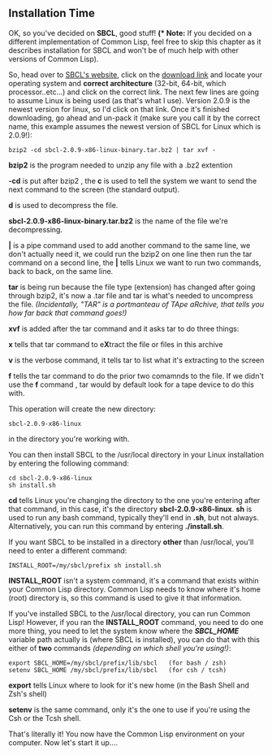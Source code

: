 ## Installation Time

OK, so you've decided on **SBCL**, good stuff!  **(\* Note:** If you decided on a different implementation of Common Lisp, feel free to skip
this chapter as it describes installation for SBCL and won't be of much help with other versions of Common Lisp).

So, head over to [SBCL's website](https://www.sbcl.org), click on the [download link](https://www.sbcl.org/platform-table.html) and locate your
operating system and **correct architecture** (32-bit, 64-bit, which processor..etc...) and click on the correct link. The next few
lines are going to assume Linux is being used (as that's what I use). Version 2.0.9 is the newest version for linux, so I'd click on that link. 
Once it's finished downloading, go ahead and un-pack it (make sure you call it by the correct name, this example assumes the newest 
version of SBCL for Linux which is 2.0.9!):

```
bzip2 -cd sbcl-2.0.9-x86-linux-binary.tar.bz2 | tar xvf -
```

**bzip2** is the program needed to unzip any file with a .bz2 extention

**-cd** is put after bzip2 , the **c** is used to tell the system we want to send the next command to the screen (the standard output).

**d** is used to decompress the file.

**sbcl-2.0.9-x86-linux-binary.tar.bz2** is the name of the file we're decompressing.

**|** is a pipe command used to add another command to the same line, we don't actually need it, we could run the bzip2 on one line
      then run the tar command on a second line, the **|** tells Linux we want to run two commands, back to back, on the same line.

**tar** is being run because the file type (extension) has changed after going through bzip2, it's now a .tar file and 
        tar is what's needed to uncompress the file. *(Incidentally, "TAR" is a portmanteau of TApe aRchive, that tells you
        how far back that command goes!)*
        
**xvf** is added after the tar command and it asks tar to do three things:

**x** tells that tar command to e**X**tract the file or files in this archive

**v** is the verbose command, it tells tar to list what it's extracting to the screen

**f** tells the tar command to do the prior two comamnds to the file. If we didn't use the **f** command , tar would by default
      look for a tape device to do this with.
      
This operation will create the new directory:

```
sbcl-2.0.9-x86-linux

````

in the directory you're working with.

You can then install SBCL to the /usr/local directory in your Linux installation by entering the following command:

```
cd sbcl-2.0.9-x86-linux
sh install.sh
```

**cd** tells Linux you're changing the directory to the one you're entering after that command, in this case, it's the directory **sbcl-2.0.9-x86-linux**.
**sh** is used to run any bash command, typically they'll end in **.sh**, but not always. Alternatively, you can run this command by entering **./install.sh**.


If you want SBCL to be installed in a directory **other** than /usr/local, you'll need to enter a different command:

```
INSTALL_ROOT=/my/sbcl/prefix sh install.sh
```

**INSTALL_ROOT** isn't a system command, it's a command that exists within your Common Lisp directory. Common Lisp needs to know where it's home (root) directory
is, so this command is used to give it that information.

If you've installed SBCL to the /usr/local directory, you can run Common Lisp!  However, if you ran the **INSTALL_ROOT** command, you need
to do one more thing, you need to let the system know where the ***SBCL_HOME*** variable path actually is (where SBCL is installed), you 
can do that with this either of **two** commands *(depending on which shell you're using!)*:

```
export SBCL_HOME=/my/sbcl/prefix/lib/sbcl   (for bash / zsh)
setenv SBCL_HOME /my/sbcl/prefix/lib/sbcl   (for csh / tcsh)
```

**export** tells Linux where to look for it's new home (in the Bash Shell and Zsh's shell)

**setenv** is the same command, only it's the one to use if you're using the Csh or the Tcsh shell.





That's literally it!  You now have the Common Lisp environment on your computer. Now let's start it up....



